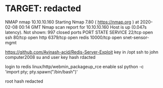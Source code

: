 # TARGET: redacted

NMAP nmap 10.10.10.160 Starting Nmap 7.80 ( https://nmap.org ) at 2020-02-08 00:14 GMT Nmap scan report for 10.10.10.160 Host is up (0.047s latency). Not shown: 997 closed ports PORT STATE SERVICE 22/tcp open ssh 80/tcp open http 6379/tcp open redis 10000/tcp open snet-sensor-mgmt

https://github.com/Avinash-acid/Redis-Server-Exploit key in /opt ssh to john computer2008 su and user key hash rdacted

login to redis linux/http/webmin_packageup_rce enable ssl python -c 'import pty; pty.spawn("/bin/bash")'

root hash redacted
